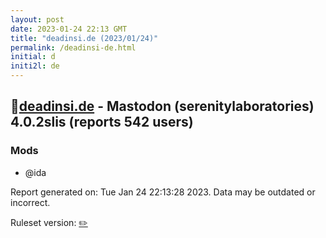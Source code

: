 ```yaml
---
layout: post
date: 2023-01-24 22:13 GMT
title: "deadinsi.de (2023/01/24)"
permalink: /deadinsi-de.html
initial: d
initi2l: de
---
```


## 🐘[deadinsi.de](https://deadinsi.de) - Mastodon (serenitylaboratories) 4.0.2slis (reports 542 users)

### Mods
 * @ida

Report generated on: Tue Jan 24 22:13:28 2023. Data may be outdated or incorrect.

Ruleset version: [✏️](/version-pencil)

